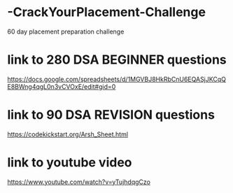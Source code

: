 # -CrackYourPlacement-Challenge
60 day placement preparation challenge

# link to 280 DSA BEGINNER questions
https://docs.google.com/spreadsheets/d/1MGVBJ8HkRbCnU6EQASjJKCqQE8BWng4qgL0n3vCVOxE/edit#gid=0

# link to 90 DSA REVISION questions
https://codekickstart.org/Arsh_Sheet.html

# link to youtube video 
https://www.youtube.com/watch?v=yTujhdqgCzo

